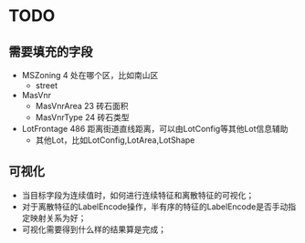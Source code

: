 # TODO 

## 需要填充的字段

- MSZoning 4 处在哪个区，比如南山区
	- street
- MasVnr
	- MasVnrArea 23 砖石面积
	- MasVnrType 24 砖石类型
- LotFrontage 486 距离街道直线距离，可以由LotConfig等其他Lot信息辅助
	- 其他Lot，比如LotConfig,LotArea,LotShape
    
## 可视化

- 当目标字段为连续值时，如何进行连续特征和离散特征的可视化；
- 对于离散特征的LabelEncode操作，半有序的特征的LabelEncode是否手动指定映射关系为好；
- 可视化需要得到什么样的结果算是完成；